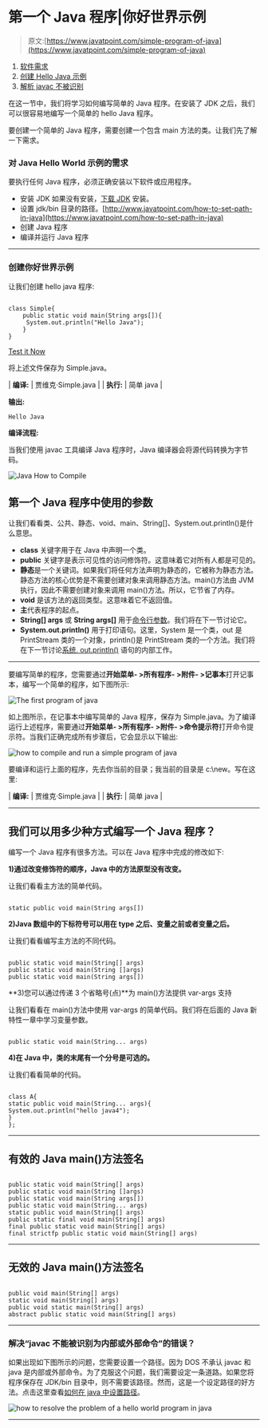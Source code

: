 # 第一个 Java 程序|你好世界示例

> 原文:[https://www.javatpoint.com/simple-program-of-java](https://www.javatpoint.com/simple-program-of-java)

1.  [软件需求](#hellojavareq)
2.  [创建 Hello Java 示例](#hellojavaex)
3.  [解析 javac 不被识别](#hellojavawhatjavacnot)

在这一节中，我们将学习如何编写简单的 Java 程序。在安装了 JDK 之后，我们可以很容易地编写一个简单的 hello Java 程序。

要创建一个简单的 Java 程序，需要创建一个包含 main 方法的类。让我们先了解一下需求。

### 对 Java Hello World 示例的需求

要执行任何 Java 程序，必须正确安装以下软件或应用程序。

*   安装 JDK 如果没有安装，[下载 JDK](http://www.oracle.com/technetwork/java/javase/downloads/index.html) 安装。
*   设置 jdk/bin 目录的路径。[http://www.javatpoint.com/how-to-set-path-in-java](https://www.javatpoint.com/how-to-set-path-in-java)
*   创建 Java 程序
*   编译并运行 Java 程序

* * *

### 创建你好世界示例

让我们创建 hello java 程序:

```

class Simple{
    public static void main(String args[]){
     System.out.println("Hello Java");
    }
}

```

[Test it Now](https://www.javatpoint.com/opr/test.jsp?filename=Simple)

将上述文件保存为 Simple.java。

| **编译:** | 贾维克·Simple.java |
| **执行:** | 简单 java |

**输出:**

```
Hello Java

```

**编译流程:**

当我们使用 javac 工具编译 Java 程序时，Java 编译器会将源代码转换为字节码。

![Java How to Compile](../Images/7293c8f3fcad7cd07e392a1d04ff6588.png)

## 第一个 Java 程序中使用的参数

让我们看看类、公共、静态、void、main、String[]、System.out.println()是什么意思。

*   **class** 关键字用于在 Java 中声明一个类。
*   **public** 关键字是表示可见性的访问修饰符。这意味着它对所有人都是可见的。
*   **静态**是一个关键词。如果我们将任何方法声明为静态的，它被称为静态方法。静态方法的核心优势是不需要创建对象来调用静态方法。main()方法由 JVM 执行，因此不需要创建对象来调用 main()方法。所以，它节省了内存。
*   **void** 是该方法的返回类型。这意味着它不返回值。
*   **主**代表程序的起点。
*   **String[] args** 或 **String args[]** 用于[命令行参数](https://www.javatpoint.com/command-line-argument)。我们将在下一节讨论它。
*   **System.out.println()** 用于打印语句。这里，System 是一个类，out 是 PrintStream 类的一个对象，println()是 PrintStream 类的一个方法。我们将在下一节讨论[系统. out.println()](https://www.javatpoint.com/system-out-println-in-java) 语句的内部工作。

* * *

要编写简单的程序，您需要通过**开始菜单- >所有程序- >附件- >记事本**打开记事本，编写一个简单的程序，如下图所示:

![The first program of java](../Images/aa778b8a87c673dd9cd29941503fc540.png)

如上图所示，在记事本中编写简单的 Java 程序，保存为 Simple.java。为了编译运行上述程序，需要通过**开始菜单- >所有程序- >附件- >命令提示符**打开命令提示符。当我们正确完成所有步骤后，它会显示以下输出:

![how to compile and run a simple program of java](../Images/9140b5e09982f91968f9ac8aea2445c3.png)

要编译和运行上面的程序，先去你当前的目录；我当前的目录是 c:\new。写在这里:

| **编译:** | 贾维克·Simple.java |
| **执行:** | 简单 java |

* * *

## 我们可以用多少种方式编写一个 Java 程序？

编写一个 Java 程序有很多方法。可以在 Java 程序中完成的修改如下:

**1)通过改变修饰符的顺序，Java 中的方法原型没有改变。**

让我们看看主方法的简单代码。

```

static public void main(String args[])

```

**2)Java 数组中的下标符号可以用在 type 之后、变量之前或者变量之后。**

让我们看看编写主方法的不同代码。

```

public static void main(String[] args)
public static void main(String []args)
public static void main(String args[])

```

**3)您可以通过传递 3 个省略号(点)**为 main()方法提供 var-args 支持

让我们看看在 main()方法中使用 var-args 的简单代码。我们将在后面的 Java 新特性一章中学习变量参数。

```

public static void main(String... args)

```

**4)在 Java 中，类的末尾有一个分号是可选的。**

让我们看看简单的代码。

```

class A{
static public void main(String... args){
System.out.println("hello java4");
}
};

```

* * *

## 有效的 Java main()方法签名

```

public static void main(String[] args)
public static void main(String []args)
public static void main(String args[])
public static void main(String... args)
static public void main(String[] args)
public static final void main(String[] args)
final public static void main(String[] args)
final strictfp public static void main(String[] args)

```

* * *

## 无效的 Java main()方法签名

```

public void main(String[] args)
static void main(String[] args)
public void static main(String[] args)
abstract public static void main(String[] args)

```

* * *

 ### 解决“javac 不能被识别为内部或外部命令”的错误？

如果出现如下图所示的问题，您需要设置一个路径。因为 DOS 不承认 javac 和 java 是内部或外部命令。为了克服这个问题，我们需要设定一条道路。如果您将程序保存在 JDK/bin 目录中，则不需要该路径。然而，这是一个设定路径的好方法。点击这里查看[如何在 java 中设置路径](how-to-set-path-in-java)。

![how to resolve the problem of a hello world program in java](../Images/9b46a3162689dc21be410aa950c06d5c.png)

* * *